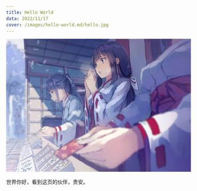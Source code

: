 ```yaml
---
title: Hello World
data: 2022/11/17
cover: /images/hello-world.md/hello.jpg
---
```



![cover](images/hello-world.md/hello.jpg)

世界你好，看到这页的伙伴，贵安。